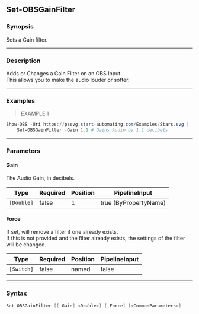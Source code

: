 Set-OBSGainFilter
-----------------

### Synopsis
Sets a Gain filter.

---

### Description

Adds or Changes a Gain Filter on an OBS Input.    
This allows you to make the audio louder or softer.

---

### Examples
> EXAMPLE 1

```PowerShell
Show-OBS -Uri https://pssvg.start-automating.com/Examples/Stars.svg |    
    Set-OBSGainFilter -Gain 1.1 # Gains Audio by 1.1 decibels
```

---

### Parameters
#### **Gain**
The Audio Gain, in decibels.

|Type      |Required|Position|PipelineInput        |
|----------|--------|--------|---------------------|
|`[Double]`|false   |1       |true (ByPropertyName)|

#### **Force**
If set, will remove a filter if one already exists.    
If this is not provided and the filter already exists, the settings of the filter will be changed.

|Type      |Required|Position|PipelineInput|
|----------|--------|--------|-------------|
|`[Switch]`|false   |named   |false        |

---

### Syntax
```PowerShell
Set-OBSGainFilter [[-Gain] <Double>] [-Force] [<CommonParameters>]
```
